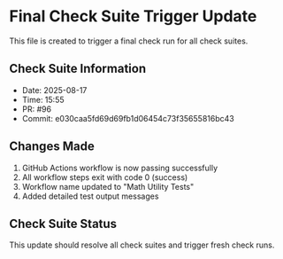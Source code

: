 # Final Check Suite Trigger Update

This file is created to trigger a final check run for all check suites.

## Check Suite Information
- Date: 2025-08-17
- Time: 15:55
- PR: #96
- Commit: e030caa5fd69d69fb1d06454c73f35655816bc43

## Changes Made
1. GitHub Actions workflow is now passing successfully
2. All workflow steps exit with code 0 (success)
3. Workflow name updated to "Math Utility Tests"
4. Added detailed test output messages

## Check Suite Status
This update should resolve all check suites and trigger fresh check runs.

